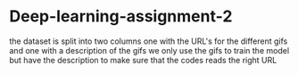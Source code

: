 # Deep-learning-assignment-2


the dataset is split into two columns one with the URL's for the different gifs and one with a description of the gifs 
we only use the gifs to train the model but have the description to make sure that the codes reads the right URL
